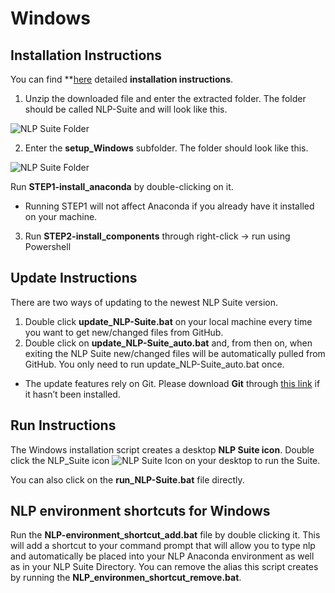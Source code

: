 # Windows

## Installation Instructions

You can find **[here](https://github.com/NLP-Suite/NLP-Suite/wiki/Install-the-NLP-Suite) detailed **installation instructions**.

1. Unzip the downloaded file and enter the extracted folder. The folder should be called NLP-Suite and will look like this.

![NLP Suite Folder](https://github.com/NLP-Suite/NLP-Suite/tree/current-stable/lib/images/GitHub/NLP_folder_Windows.png?raw=true)
 
2.	Enter the **setup_Windows** subfolder. The folder should look like this.

![NLP Suite Folder](https://github.com/NLP-Suite/NLP-Suite/blob/current-stable/lib/images/GitHub/Windows_setup_folder.png?raw=true)
 
Run **STEP1-install_anaconda** by double-clicking on it.
- Running STEP1 will not affect Anaconda if you already have it installed on your machine.

3.	Run **STEP2-install_components** through right-click -> run using Powershell 
 
## Update Instructions

There are two ways of updating to the newest NLP Suite version.

1. Double click **update_NLP-Suite.bat** on your local machine every time you want to get new/changed files from GitHub.
2. Double click on **update_NLP-Suite_auto.bat** and, from then on, when exiting the NLP Suite new/changed files will be automatically pulled from GitHub. You only need to run update_NLP-Suite_auto.bat once.

- The update features rely on Git. Please download **Git** through [this link](https://git-scm.com/downloads) if it hasn’t been installed.

## Run Instructions

The Windows installation script creates a desktop **NLP Suite icon**. Double click the NLP_Suite icon ![NLP Suite Icon](https://github.com/NLP-Suite/NLP-Suite/tree/current-stable/lib/images/GitHub/Windows_NLP_desktop_icon.png?raw=true) on your desktop to run the Suite. 

You can also click on the **run_NLP-Suite.bat** file directly.


## NLP environment shortcuts for Windows

Run the **NLP-environment_shortcut_add.bat** file by double clicking it. This will add a shortcut to your command prompt that will allow you to type nlp and automatically be placed into your NLP Anaconda environment as well as in your NLP Suite Directory. You can remove the alias this script creates by running the **NLP_environmen_shortcut_remove.bat**.
